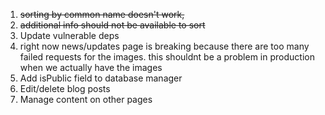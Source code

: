 1. ~~sorting by common name doesn't work,~~ 
2. ~~additional info should not be available to sort~~
3. Update vulnerable deps
4. right now news/updates page is breaking because there are too many failed requests for the images. this shouldnt be a problem in production when we 
actually have the images
5. Add isPublic field to database manager 
6. Edit/delete blog posts
7. Manage content on other pages